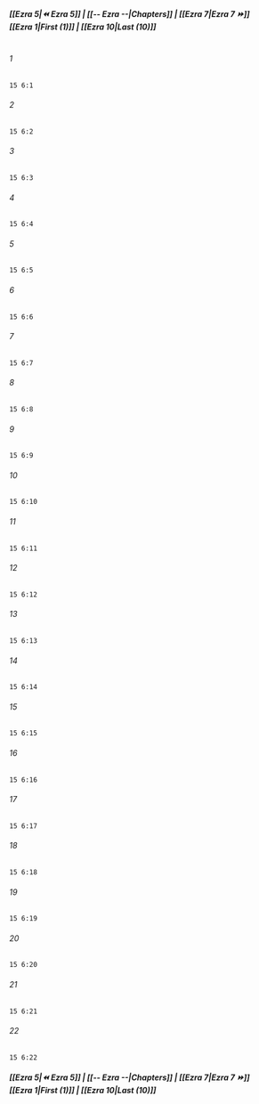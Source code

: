 
##### **[[Ezra 5|⏪ Ezra 5]] | [[-- Ezra --|Chapters]] | [[Ezra 7|Ezra 7 ⏩]]**<br>**[[Ezra 1|First (1)]] | [[Ezra 10|Last (10)]]**<br><br>

###### 1
``` verse
15 6:1
```
###### 2
``` verse
15 6:2
```
###### 3
``` verse
15 6:3
```
###### 4
``` verse
15 6:4
```
###### 5
``` verse
15 6:5
```
###### 6
``` verse
15 6:6
```
###### 7
``` verse
15 6:7
```
###### 8
``` verse
15 6:8
```
###### 9
``` verse
15 6:9
```
###### 10
``` verse
15 6:10
```
###### 11
``` verse
15 6:11
```
###### 12
``` verse
15 6:12
```
###### 13
``` verse
15 6:13
```
###### 14
``` verse
15 6:14
```
###### 15
``` verse
15 6:15
```
###### 16
``` verse
15 6:16
```
###### 17
``` verse
15 6:17
```
###### 18
``` verse
15 6:18
```
###### 19
``` verse
15 6:19
```
###### 20
``` verse
15 6:20
```
###### 21
``` verse
15 6:21
```
###### 22
``` verse
15 6:22
```

##### **[[Ezra 5|⏪ Ezra 5]] | [[-- Ezra --|Chapters]] | [[Ezra 7|Ezra 7 ⏩]]**<br>**[[Ezra 1|First (1)]] | [[Ezra 10|Last (10)]]**
